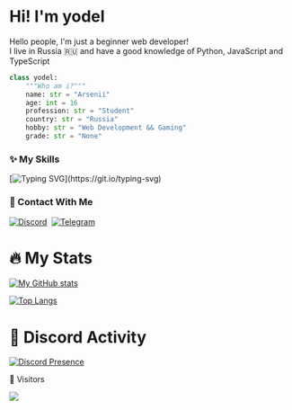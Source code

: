# Hi! I'm **yodel**

Hello people, I'm just a beginner web developer! <br />
I live in Russia 🇷🇺 and have a good knowledge of Python, JavaScript and TypeScript

```py
class yodel:
    """Who am i?"""
    name: str = "Arsenii"
    age: int = 16
    profession: str = "Student"
    country: str = "Russia"
    hobby: str = "Web Development && Gaming"
    grade: str = "None"

```

### ✨ My Skills
[![Typing SVG](https://readme-typing-svg.herokuapp.com?color=a033ff&duration=4000&lines=js,;python,;html-css,;react.js,)](https://git.io/typing-svg)

### 🔗 Contact With Me
[![Discord](https://img.shields.io/badge/-Discord-05122A?style=flat&logo=discord&link=https://discordapp.com/users/1087504544713424926)](https://discordapp.com/users/1087504544713424926)&nbsp;
[![Telegram](https://img.shields.io/badge/-Telegram-05122A?style=flat&logo=telegram&link=https://t.me/theyodel)](https://t.me/theyodel)&nbsp;

# 🔥 My Stats
[![My GitHub stats](https://github-readme-stats.vercel.app/api?username=theyodel&show_icons=true&theme=aura)](https://github.com/theyodel)

[![Top Langs](https://github-readme-stats.vercel.app/api/top-langs/?username=theyodel&layout=donut&show_icons=true&theme=aura)](https://github.com/theyodel)

# 🥱 Discord Activity
[![Discord Presence](https://lanyard.cnrad.dev/api/1087504544713424926?idleMessage=Sleeping)](https://discord.com/users/1087504544713424926)

<p>👀&nbsp;Visitors</p>
<img align="left" src="https://profile-counter.glitch.me/theyodel/count.svg" />
